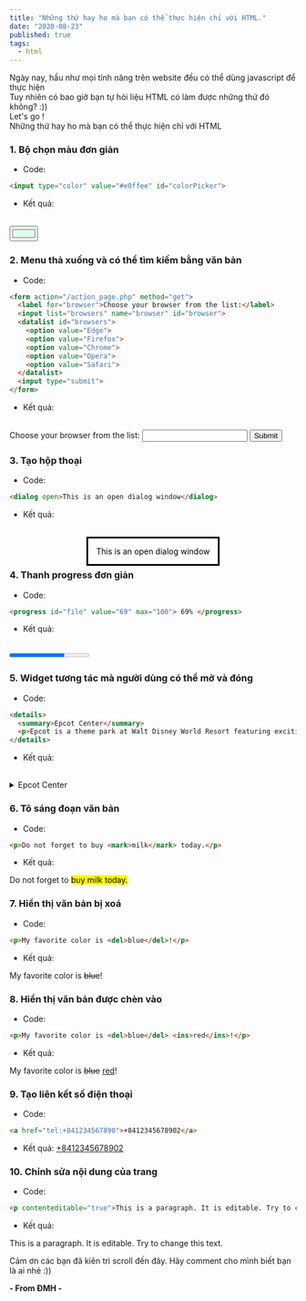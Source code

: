 ```yaml
---
title: "Những thứ hay ho mà bạn có thể thực hiện chỉ với HTML."
date: "2020-08-23"
published: true
tags:
  - html
---
```


Ngày nay, hầu như mọi tính năng trên website đều có thể dùng javascript để thực hiện <br/>
Tuy nhiên có bao giờ bạn tự hỏi liệu HTML có làm được những thứ đó không? :)) <br/>
Let's go ! <br/>
Những thứ hay ho mà bạn có thể thực hiện chỉ với HTML

### 1. Bộ chọn màu đơn giản
- Code:
```html
<input type="color" value="#e0ffee" id="colorPicker">
```
- Kết quả:
<br/>
<input type="color" value="#e0ffee" id="colorPicker">

### 2. Menu thả xuống và có thể tìm kiếm bằng văn bản
- Code:
```html
<form action="/action_page.php" method="get">
  <label for="browser">Choose your browser from the list:</label>
  <input list="browsers" name="browser" id="browser">
  <datalist id="browsers">
    <option value="Edge">
    <option value="Firefox">
    <option value="Chrome">
    <option value="Opera">
    <option value="Safari">
  </datalist>
  <input type="submit">
</form>
```
- Kết quả:
<br/>
<form action="/action_page.php" method="get">
  <label for="browser">Choose your browser from the list:</label>
  <input list="browsers" name="browser" id="browser">
  <datalist id="browsers">
    <option value="Edge">
    <option value="Firefox">
    <option value="Chrome">
    <option value="Opera">
    <option value="Safari">
  </datalist>
  <input type="submit">
</form>

### 3. Tạo hộp thoại

- Code:
```html
<dialog open>This is an open dialog window</dialog>
```
- Kết quả:
<br/>
<dialog open>This is an open dialog window</dialog>
<br/>
<br/>

### 4. Thanh progress đơn giản

- Code:
```html
<progress id="file" value="69" max="100"> 69% </progress>
```
- Kết quả:
<br/>
<progress id="file" value="69" max="100"> 69% </progress>

### 5. Widget tương tác mà người dùng có thể mở và đóng

- Code:
```html
<details>
  <summary>Epcot Center</summary>
  <p>Epcot is a theme park at Walt Disney World Resort featuring exciting attractions, international pavilions, award-winning fireworks and seasonal special events.</p>
</details>
```
- Kết quả:
<br/>
<details>
  <summary>Epcot Center</summary>
  <p>Epcot is a theme park at Walt Disney World Resort featuring exciting attractions, international pavilions, award-winning fireworks and seasonal special events.</p>
</details>

### 6. Tô sáng đoạn văn bản
- Code:
```html
<p>Do not forget to buy <mark>milk</mark> today.</p>
```
- Kết quả:
<p>Do not forget to <mark>buy milk today.</mark></p>

### 7. Hiển thị văn bản bị xoá
- Code:
```html
<p>My favorite color is <del>blue</del>!</p>
```
- Kết quả:
<p>My favorite color is <del>blue</del>!</p>

### 8. Hiển thị văn bản được chèn vào
- Code:
```html
<p>My favorite color is <del>blue</del> <ins>red</ins>!</p>
```
- Kết quả:
<p>My favorite color is <del>blue</del> <ins>red</ins>!</p>

### 9. Tạo liên kết số điện thoại
- Code:
```html
<a href="tel:+841234567890">+8412345678902</a>
```
- Kết quả:
<a href="tel:+841234567890">+8412345678902</a>

### 10. Chỉnh sửa nội dung của trang
- Code:
```html
<p contenteditable="true">This is a paragraph. It is editable. Try to change this text.</p>
```
- Kết quả:
<p contenteditable="true">This is a paragraph. It is editable. Try to change this text.</p>


Cảm ơn các bạn đã kiên trì scroll đến đây. Hãy comment cho mình biết bạn là ai nhé :))

__- From ĐMH -__
